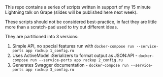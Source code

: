 This repo contains a series of scripts written in support of my 15 minute Lightning talk on Grape (slides will be published here next week).

These scripts should not be considered best-practice, in fact they are little more than a scratch-pad used to try out different ideas.

They are partitioned into 3 versions:

1. Simple API, no special features run with `docker-compose run --service-ports app rackup 1_config.ru`
2. Uses ActiveModel::Serializers to format output as JSON:API - `docker-compose run --service-ports app rackup 2_config.ru`
2. Generates Swagger documentation - `docker-compose run --service-ports app rackup 3_config.ru`
